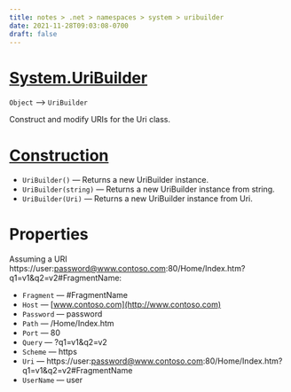 ```yaml
---
title: notes > .net > namespaces > system > uribuilder
date: 2021-11-28T09:03:08-0700
draft: false
---
```


# [System.UriBuilder](https://docs.microsoft.com/en-us/dotnet/api/system.uribuilder?view=net-6.0)
`Object` –> `UriBuilder`  

Construct and modify URIs for the Uri class.  

# [Construction](https://docs.microsoft.com/en-us/dotnet/api/system.uribuilder?view=net-6.0#constructors)
- `UriBuilder()` — Returns a new UriBuilder instance.
- `UriBuilder(string)` — Returns a new UriBuilder instance from string.
- `UriBuilder(Uri)` — Returns a new UriBuilder instance from Uri.

# Properties
Assuming a URI https://user:password@www.contoso.com:80/Home/Index.htm?q1=v1&q2=v2#FragmentName:
- `Fragment` — #FragmentName
- `Host` — [www.contoso.com](http://www.contoso.com)
- `Password` — password
- `Path` — /Home/Index.htm
- `Port` — 80
- `Query` — ?q1=v1&q2=v2
- `Scheme` — https
- `Uri` — https://user:password@www.contoso.com:80/Home/Index.htm?q1=v1&q2=v2#FragmentName
- `UserName` — user